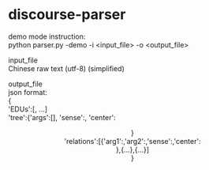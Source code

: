 # discourse-parser
demo mode instruction:  
python parser.py -demo -i <input_file> -o <output_file>


input_file  
Chinese raw text (utf-8) (simplified)


output_file  
json format:  
  {  
    'EDUs':[<edu1>, <edu2>...<edun>]  
    'tree':{'args':[<subtree>], 'sense':<sense>, 'center':<center>}  
    'relations':[{'arg1':<arg1>,'arg2':<arg2>,'sense':<sense>,'center':<center>},{...},{...}]  
  }
